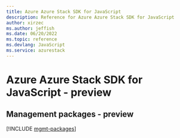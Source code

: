 ```yaml
---
title: Azure Azure Stack SDK for JavaScript
description: Reference for Azure Azure Stack SDK for JavaScript
author: xirzec
ms.author: jeffish
ms.date: 06/20/2022
ms.topic: reference
ms.devlang: JavaScript
ms.service: azurestack
---
```

# Azure Azure Stack SDK for JavaScript - preview
## Management packages - preview
[!INCLUDE [mgmt-packages](azure-stack-mgmt-index.md)]

